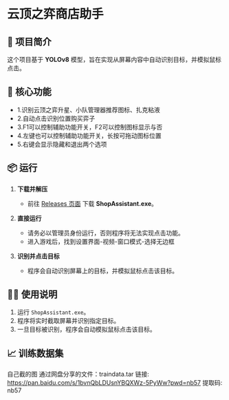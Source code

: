 # 云顶之弈商店助手

## 🚀 项目简介

这个项目基于 **YOLOv8** 模型，旨在实现从屏幕内容中自动识别目标，并模拟鼠标点击。

## 🔧 核心功能
- 1.识别云顶之弈升星、小队管理器推荐图标、扎克粘液
- 2.自动点击识别位置购买弈子
- 3.F1可以控制辅助功能开关，F2可以控制图标显示与否
- 4.左键也可以控制辅助功能开关，长按可拖动图标位置
- 5.右键会显示隐藏和退出两个选项
## 📦 运行

1. **下载并解压**
   - 前往 [Releases 页面](https://github.com/your-repo/releases) 下载 **ShopAssistant.exe**。

2. **直接运行**
   - 请务必以管理员身份运行，否则程序将无法实现点击功能。
   - 进入游戏后，找到设置界面-视频-窗口模式-选择无边框

3. **识别并点击目标**
   - 程序会自动识别屏幕上的目标，并模拟鼠标点击该目标。

## 🧑‍💻 使用说明

1. 运行 `ShopAssistant.exe`。
2. 程序将实时截取屏幕并识别指定目标。
3. 一旦目标被识别，程序会自动模拟鼠标点击该目标。

## 📈 训练数据集
自己截的图
通过网盘分享的文件：traindata.tar
链接: https://pan.baidu.com/s/1bvnQbLDUsnYBQXWz-5PyWw?pwd=nb57 提取码: nb57
